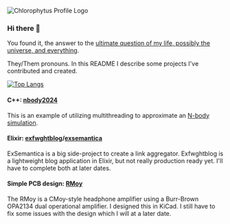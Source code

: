 ![Chlorophytus Profile Logo](https://repository-images.githubusercontent.com/282105782/09d2eb80-cd35-11ea-839a-438171835b10)

### Hi there 👋

You found it, the answer to the [ultimate question of my life, possibly the universe, and everything](https://en.wikipedia.org/wiki/Answer_to_the_Ultimate_Question_of_Life,_the_Universe,_and_Everything).

They/Them pronouns. In this README I describe some projects I've contributed and created.

[![Top Langs](https://github-readme-stats.vercel.app/api/top-langs/?username=chlorophytus&layout=compact)](https://github.com/anuraghazra/github-readme-stats)

#### C++: [nbody2024](https://github.com/Chlorophytus/nbody2024)

This is an example of utilizing multithreading to approximate an [N-body simulation](https://en.wikipedia.org/wiki/N-body_simulation).

#### Elixir: [exfwghtblog](https://github.com/Chlorophytus/exfwghtblog)/[exsemantica](https://github.com/ExSemantica/ExSemantica)

ExSemantica is a big side-project to create a link aggregator. Exfwghtblog is a lightweight blog application in Elixir, but not really production ready yet. I'll have to complete both at later dates.

#### Simple PCB design: [RMoy](https://github.com/Chlorophytus/RMoy)

The RMoy is a CMoy-style headphone amplifier using a Burr-Brown OPA2134 dual operational amplifier. I designed this in KiCad. I still have to fix some issues with the design which I will at a later date.
